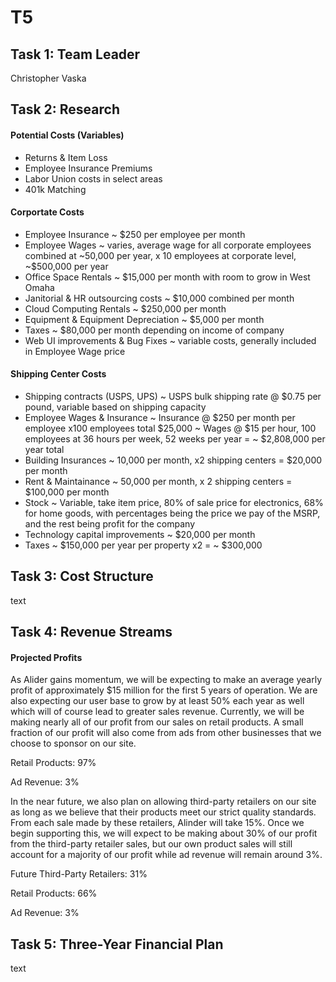 # T5

## Task 1: Team Leader
Christopher Vaska


## Task 2: Research

#### Potential Costs (Variables)
- Returns & Item Loss
- Employee Insurance Premiums 
- Labor Union costs in select areas
- 401k Matching

#### Corportate Costs
- Employee Insurance ~ $250 per employee per month
- Employee Wages ~ varies, average wage for all corporate employees combined at ~50,000 per year, x 10 employees at corporate level,                                                                                                                     ~$500,000 per year
- Office Space Rentals ~ $15,000 per month with room to grow in West Omaha
- Janitorial & HR outsourcing costs ~ $10,000 combined per month
- Cloud Computing Rentals ~ $250,000 per month
- Equipment & Equipment Depreciation ~ $5,000 per month
- Taxes ~ $80,000 per month depending on income of company
- Web UI improvements & Bug Fixes ~ variable costs, generally included in Employee Wage price

#### Shipping Center Costs
- Shipping contracts (USPS, UPS) ~ USPS bulk shipping rate @ $0.75 per pound, variable based on shipping capacity
- Employee Wages & Insurance ~ Insurance @ $250 per month per employee x100 employees total $25,000
                             ~ Wages @ $15 per hour, 100 employees at 36 hours per week, 52 weeks per year = ~ $2,808,000 per year total
- Building Insurances ~ 10,000 per month, x2 shipping centers = $20,000 per month
- Rent & Maintainance ~ 50,000 per month, x 2 shipping centers = $100,000 per month
- Stock ~ Variable, take item price, 80% of sale price for electronics, 68% for home goods, with percentages being the price we pay of                                                                                 the MSRP, and the rest being profit for the company
- Technology capital improvements ~ $20,000 per month
- Taxes ~ $150,000 per year per property x2 = ~ $300,000


## Task 3: Cost Structure

text


## Task 4: Revenue Streams

#### Projected Profits

As Alider gains momentum, we will be expecting to make an average yearly profit of approximately $15 million for the first 5 years of operation. We are also expecting our user base to grow by at least 50% each year as well which will of course lead to greater sales revenue. Currently, we will be making nearly all of our profit from our sales on retail products. A small fraction of our profit will also come from ads from other businesses that we choose to sponsor on our site.

Retail Products: 97%

Ad Revenue: 3%


In the near future, we also plan on allowing third-party retailers on our site as long as we believe that their products meet our strict quality standards. From each sale made by these retailers, Alinder will take 15%. Once we begin supporting this, we will expect to be making about 30% of our profit from the third-party retailer sales, but our own product sales will still account for a majority of our profit while ad revenue will remain around 3%.

Future Third-Party Retailers: 31%

Retail Products: 66%

Ad Revenue: 3%


## Task 5: Three-Year Financial Plan

text

